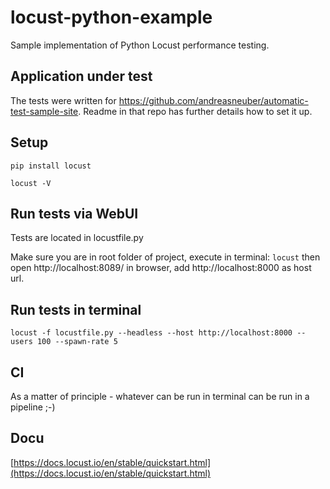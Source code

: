 # locust-python-example
Sample implementation of Python Locust performance testing.

## Application under test
The tests were written for https://github.com/andreasneuber/automatic-test-sample-site.
Readme in that repo has further details how to set it up.

## Setup
```
pip install locust

locust -V
```

## Run tests via WebUI
Tests are located in locustfile.py

Make sure you are in root folder of project, execute in terminal: `locust` then open http://localhost:8089/ in browser, 
add http://localhost:8000 as host url.

## Run tests in terminal
`locust -f locustfile.py --headless --host http://localhost:8000 --users 100 --spawn-rate 5`

## CI
As a matter of principle - whatever can be run in terminal can be run in a pipeline ;-)

## Docu
[https://docs.locust.io/en/stable/quickstart.html](https://docs.locust.io/en/stable/quickstart.html)
